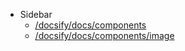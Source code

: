 - Sidebar
  - [/docsify/docs/components](/docsify/docs/components/)
  - [/docsify/docs/components/image](/docsify/docs/components/image)

